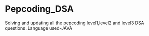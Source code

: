 # Pepcoding_DSA
Solving and updating all the pepcoding level1,level2 and level3 DSA questions .Language used-JAVA
